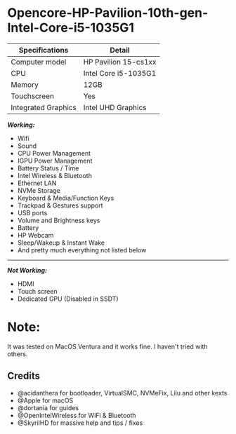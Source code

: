 # Opencore-HP-Pavilion-10th-gen-Intel-Core-i5-1035G1

| Specifications      | Detail                                      |
| ------------------- | ------------------------------------------- |
| Computer model      | HP Pavilion 15-cs1xx                        |
| CPU                 | Intel Core i5-1035G1                        |
| Memory              | 12GB                                        |
| Touchscreen         | Yes                                         |
| Integrated Graphics | Intel UHD Graphics                          |

***Working:***
- Wifi
- Sound
- CPU Power Management
- IGPU Power Management
- Battery Status / Time
- Intel Wireless & Bluetooth
- Ethernet LAN
- NVMe Storage
- Keyboard & Media/Function Keys
- Trackpad & Gestures support
- USB ports
- Volume and Brightness keys
- Battery
- HP Webcam
- Sleep/Wakeup & Instant Wake
- And pretty much everything not listed below

-----------------------------------------------

***Not Working:***
- HDMI
- Touch screen
- Dedicated GPU (Disabled in SSDT)

# Note:
It was tested on MacOS Ventura and it works fine. I haven't tried with others.

## Credits
- @acidanthera for bootloader, VirtualSMC, NVMeFix, Lilu and other kexts
- @Apple for macOS
- @dortania for guides
- @OpenIntelWireless for WiFi & Bluetooth
- @SkyrilHD for massive help and tips / fixes
